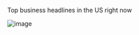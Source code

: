 Top business headlines in the US right now


![image](https://user-images.githubusercontent.com/42688074/231767311-d57d4450-d3ad-49f9-9995-977d7bd2edcc.png)
